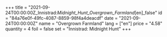 +++
title = "2021-09-24T00:00:00Z_Innistrad:_Midnight_Hunt_Overgrown_Farmland_[en]_false"
id = "84a76e0f-49fc-4087-8859-98f4a4deacdf"
date = "2021-09-24T00:00:00Z"
name = "Overgrown Farmland"
lang = ["en"]
price = "4.58"
quantity = 4
foil = false
set = "Innistrad: Midnight Hunt"
+++
